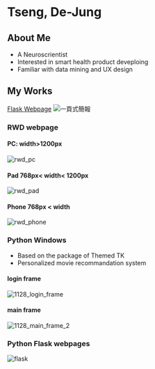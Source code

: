 # Tseng, De-Jung
## About Me
* A Neuroscrientist
* Interested in smart health product deveploing
* Familiar with data mining and UX design
  
## My Works
[Flask Webpage](https://dian-ying-tui-jian-xi-tong.onrender.com/login)
![一頁式簡報](https://github.com/user-attachments/assets/09946f21-a491-4c5a-8d18-649d68439766)


### RWD webpage
#### PC: width>1200px
![rwd_pc](https://github.com/user-attachments/assets/96022cc4-d797-40ed-ab65-565413ff8232)

#### Pad 768px< width< 1200px
![rwd_pad](https://github.com/user-attachments/assets/cb4faf95-ed14-4a1e-abcc-27860dfee33a)

#### Phone 768px < width
![rwd_phone](https://github.com/user-attachments/assets/fefcdec5-741e-46c9-8422-dbcce201a152)

### Python Windows
* Based on the package of Themed TK
* Personalized movie recommandation system
#### login frame
![1128_login_frame](https://github.com/user-attachments/assets/2c12be8d-ce86-46e7-a161-79d12f6540f7)

#### main frame
![1128_main_frame_2](https://github.com/user-attachments/assets/69e675ff-fae0-4f93-88d2-011ebbd59339)

### Python Flask webpages
![flask](https://github.com/user-attachments/assets/9ca5b1ad-38b8-4a8a-bbda-c56869bc751b)





